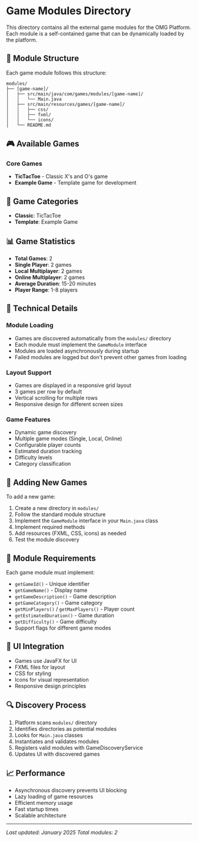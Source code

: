 # Game Modules Directory

This directory contains all the external game modules for the OMG Platform. Each module is a self-contained game that can be dynamically loaded by the platform.

## 📁 Module Structure

Each game module follows this structure:
```
modules/
├── [game-name]/
│   ├── src/main/java/com/games/modules/[game-name]/
│   │   └── Main.java
│   ├── src/main/resources/games/[game-name]/
│   │   ├── css/
│   │   ├── fxml/
│   │   └── icons/
│   └── README.md
```

## 🎮 Available Games

### Core Games
- **TicTacToe** - Classic X's and O's game
- **Example Game** - Template game for development

## 🎯 Game Categories

- **Classic**: TicTacToe
- **Template**: Example Game

## 📊 Game Statistics

- **Total Games**: 2
- **Single Player**: 2 games
- **Local Multiplayer**: 2 games
- **Online Multiplayer**: 2 games
- **Average Duration**: 15-20 minutes
- **Player Range**: 1-8 players

## 🔧 Technical Details

### Module Loading
- Games are discovered automatically from the `modules/` directory
- Each module must implement the `GameModule` interface
- Modules are loaded asynchronously during startup
- Failed modules are logged but don't prevent other games from loading

### Layout Support
- Games are displayed in a responsive grid layout
- 3 games per row by default
- Vertical scrolling for multiple rows
- Responsive design for different screen sizes

### Game Features
- Dynamic game discovery
- Multiple game modes (Single, Local, Online)
- Configurable player counts
- Estimated duration tracking
- Difficulty levels
- Category classification

## 🚀 Adding New Games

To add a new game:

1. Create a new directory in `modules/`
2. Follow the standard module structure
3. Implement the `GameModule` interface in your `Main.java` class
4. Implement required methods
5. Add resources (FXML, CSS, icons) as needed
6. Test the module discovery

## 📝 Module Requirements

Each game module must implement:
- `getGameId()` - Unique identifier
- `getGameName()` - Display name
- `getGameDescription()` - Game description
- `getGameCategory()` - Game category
- `getMinPlayers()` / `getMaxPlayers()` - Player count
- `getEstimatedDuration()` - Game duration
- `getDifficulty()` - Game difficulty
- Support flags for different game modes

## 🎨 UI Integration

- Games use JavaFX for UI
- FXML files for layout
- CSS for styling
- Icons for visual representation
- Responsive design principles

## 🔍 Discovery Process

1. Platform scans `modules/` directory
2. Identifies directories as potential modules
3. Looks for `Main.java` classes
4. Instantiates and validates modules
5. Registers valid modules with GameDiscoveryService
6. Updates UI with discovered games

## 📈 Performance

- Asynchronous discovery prevents UI blocking
- Lazy loading of game resources
- Efficient memory usage
- Fast startup times
- Scalable architecture

---

*Last updated: January 2025*
*Total modules: 2* 